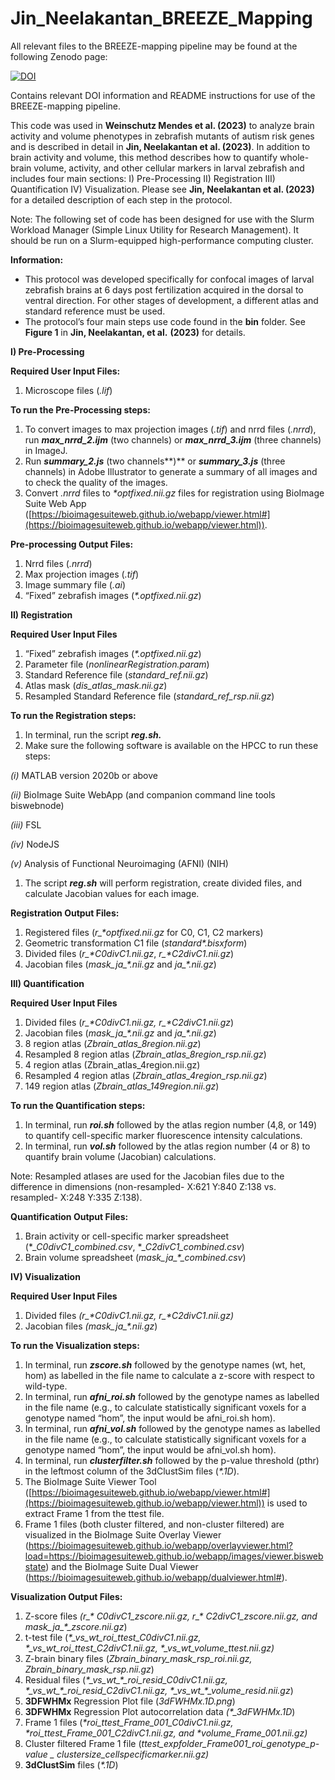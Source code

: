 # Jin_Neelakantan_BREEZE_Mapping

All relevant files to the BREEZE-mapping pipeline may be found at the following Zenodo page:

[![DOI](https://zenodo.org/badge/DOI/10.5281/zenodo.7996403.svg)](https://doi.org/10.5281/zenodo.7996403)

Contains relevant DOI information and README instructions for use of the BREEZE-mapping pipeline.

This code was used in **Weinschutz Mendes et al. (2023)** to analyze brain activity and volume phenotypes in zebrafish mutants of autism risk genes and is described in detail in **Jin, Neelakantan et al. (2023)**. In addition to brain activity and volume, this method describes how to quantify whole-brain volume, activity, and other cellular markers in larval zebrafish and includes four main sections: I) Pre-Processing II) Registration III) Quantification IV) Visualization. Please see **Jin, Neelakantan et al. (2023)** for a detailed description of each step in the protocol.

Note: The following set of code has been designed for use with the Slurm Workload Manager (Simple Linux Utility for Research Management). It should be run on a Slurm-equipped high-performance computing cluster. 

**Information:**

- This protocol was developed specifically for confocal images of larval zebrafish brains at 6 days post fertilization acquired in the dorsal to ventral direction. For other stages of development, a different atlas and standard reference must be used. 
- The protocol’s four main steps use code found in the **bin** folder. See **Figure 1** in **Jin, Neelakantan, et al.** **(2023)** for details.

**I) Pre-Processing**

**Required User Input Files:**

1. Microscope files (*.lif*)

**To run the Pre-Processing steps:**

1. To convert images to max projection images (*.tif*) and nrrd files (*.nrrd*), run ***max\_nrrd\_2.ijm*** (two channels) or ***max\_nrrd\_3.ijm*** (three channels) in ImageJ.
1. Run ***summary\_2.js*** (two channels**)** or ***summary\_3.js*** (three channels) in Adobe Illustrator to generate a summary of all images and to check the quality of the images.
1. Convert *.nrrd* files to *\*optfixed.nii.gz* files for registration using BioImage Suite Web App ([https://bioimagesuiteweb.github.io/webapp/viewer.html#](https://bioimagesuiteweb.github.io/webapp/viewer.html)).

**Pre-processing Output Files:**

1. Nrrd files (*.nrrd*)
1. Max projection images (*.tif*)
1. Image summary file (*.ai*)
1. “Fixed” zebrafish images (*\*.optfixed.nii.gz*)

**II) Registration**

**Required User Input Files**

1. “Fixed” zebrafish images (*\*.optfixed.nii.gz*)
1. Parameter file (*nonlinearRegistration.param*)
1. Standard Reference file (*standard\_ref.nii.gz*)
1. Atlas mask (*dis\_atlas\_mask.nii.gz*)
1. Resampled Standard Reference file (*standard\_ref\_rsp.nii.gz*)





**To run the Registration steps:**

1. In terminal, run the script ***reg.sh.***
1. Make sure the following software is available on the HPCC to run these steps: 

*(i)* MATLAB version 2020b or above

*(ii)* BioImage Suite WebApp (and companion command line tools biswebnode)

*(iii)* FSL

*(iv)* NodeJS

*(v)* Analysis of Functional Neuroimaging (AFNI) (NIH)

1. The script ***reg.sh*** will perform registration, create divided files, and calculate Jacobian values for each image.

**Registration Output Files:**

1. Registered files (*r\_\*optfixed.nii.gz* for C0, C1, C2 markers)
1. Geometric transformation C1 file (*standard\*.bisxform*)
1. Divided files (*r\_\*C0divC1.nii.gz*, *r\_\*C2divC1.nii.gz*)
1. Jacobian files (*mask\_ja\_\*.nii.gz* and *ja\_\*.nii.gz*)

**III) Quantification**

**Required User Input Files**

1. Divided files (*r\_\*C0divC1.nii.gz, r\_\*C2divC1.nii.gz*)
1. Jacobian files (*mask\_ja\_\*.nii.gz* and *ja\_\*.nii.gz*)
1. 8 region atlas (*Zbrain\_atlas\_8region.nii.gz*)
1. Resampled 8 region atlas (*Zbrain\_atlas\_8region\_rsp.nii.gz*)
1. 4 region atlas (Zbrain\_atlas\_4region.nii.gz)
1. Resampled 4 region atlas (*Zbrain\_atlas\_4region\_rsp.nii.gz*)
1. 149 region atlas (*Zbrain\_atlas\_149region.nii.gz*)

**To run the Quantification steps:**

1. In terminal, run ***roi.sh*** followed by the atlas region number (4,8, or 149) to quantify cell-specific marker fluorescence intensity calculations.
1. In terminal, run ***vol.sh*** followed by the atlas region number (4 or 8) to quantify brain volume (Jacobian) calculations.

Note: Resampled atlases are used for the Jacobian files due to the difference in dimensions (non-resampled- X:621 Y:840 Z:138 vs. resampled- X:248 Y:335 Z:138).

**Quantification Output Files:**

1. Brain activity or cell-specific marker spreadsheet (\*\_*C0divC1\_combined.csv*, \*\_*C2divC1\_combined.csv*)
1. Brain volume spreadsheet (*mask\_ja\_\*\_combined.csv*)


**IV) Visualization**

**Required User Input Files**

1. Divided files *(r\_\*C0divC1.nii.gz, r\_\*C2divC1.nii.gz)* 
1. Jacobian files *(mask\_ja\_\*.nii.gz*)

**To run the Visualization steps:**

1. In terminal, run ***zscore.sh*** followed by the genotype names (wt, het, hom) as labelled in the file name to calculate a z-score with respect to wild-type. 
1. In terminal, run ***afni\_roi.sh*** followed by the genotype names as labelled in the file name (e.g., to calculate statistically significant voxels for a genotype named “hom”, the input would be afni\_roi.sh hom).
1. In terminal, run ***afni\_vol.sh*** followed by the genotype names as labelled in the file name (e.g., to calculate statistically significant voxels for a genotype named “hom”, the input would be afni\_vol.sh hom).
1. In terminal, run ***clusterfilter.sh*** followed by the p-value threshold (pthr) in the leftmost column of the 3dClustSim files (*\*.1D*).
1. The BioImage Suite Viewer Tool ([https://bioimagesuiteweb.github.io/webapp/viewer.html#](https://bioimagesuiteweb.github.io/webapp/viewer.html)) is used to extract Frame 1 from the ttest file.
1. Frame 1 files (both cluster filtered, and non-cluster filtered) are visualized in the BioImage Suite Overlay Viewer (https://bioimagesuiteweb.github.io/webapp/overlayviewer.html?load=https://bioimagesuiteweb.github.io/webapp/images/viewer.biswebstate) and the BioImage Suite Dual Viewer (https://bioimagesuiteweb.github.io/webapp/dualviewer.html#).


**Visualization Output Files:**

1. Z-score files *(r\_\* C0divC1\_zscore.nii.gz, r\_\* C2divC1\_zscore.nii.gz, and mask\_ja\_\*\_zscore.nii.gz*)
1. t-test file (*\*\_vs\_wt\_roi\_ttest\_C0divC1.nii.gz, \*\_vs\_wt\_roi\_ttest\_C2divC1.nii.gz,  \*\_vs\_wt\_volume\_ttest.nii.gz)*
1. Z-brain binary files (*Zbrain\_binary\_mask\_rsp\_roi.nii.gz, Zbrain\_binary\_mask\_rsp.nii.gz*)
1. Residual files (*\*\_vs\_wt\_\*\_roi\_resid\_C0divC1.nii.gz, \*\_vs\_wt\_\*\_roi\_resid\_C2divC1.nii.gz, \*\_vs\_wt\_\*\_volume\_resid.nii.gz*)
1. **3DFWHMx** Regression Plot file (*3dFWHMx.1D.png*)
1. **3DFWHMx** Regression Plot autocorrelation data *(\*\_3dFWHMx.1D*)
1. Frame 1 files (*\*roi\_ttest\_Frame\_001\_C0divC1.nii.gz, \*roi\_ttest\_Frame\_001\_C2divC1.nii.gz, and \*volume\_Frame\_001.nii.gz)*
1. Cluster filtered Frame 1 file (*ttest\_expfolder\_Frame001\_roi\_genotype\_p-value \_ clustersize\_cellspecificmarker.nii.gz)*
1. **3dClustSim** files (*\*.1D*)


